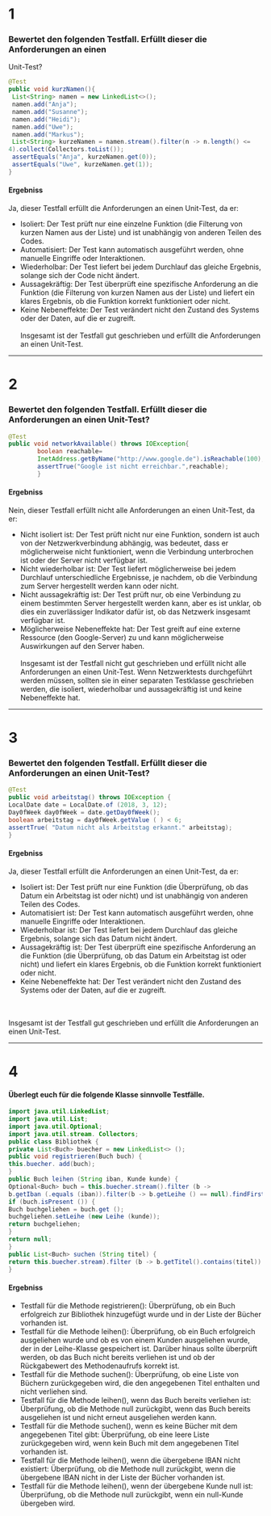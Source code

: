 # 1

### Bewertet den folgenden Testfall. Erfüllt dieser die Anforderungen an einen
Unit-Test?

```java
@Test
public void kurzNamen(){
 List<String> namen = new LinkedList<>();
 namen.add("Anja");
 namen.add("Susanne");
 namen.add("Heidi");
 namen.add("Uwe");
 namen.add("Markus");
 List<String> kurzeNamen = namen.stream().filter(n -> n.length() <=
4).collect(Collectors.toList());
 assertEquals("Anja", kurzeNamen.get(0));
 assertEquals("Uwe", kurzeNamen.get(1));
}
```
#### Ergebniss
Ja, dieser Testfall erfüllt die Anforderungen an einen Unit-Test, da er:
- Isoliert: Der Test prüft nur eine einzelne Funktion (die Filterung von kurzen Namen aus der Liste) und ist unabhängig von anderen Teilen des Codes.
- Automatisiert: Der Test kann automatisch ausgeführt werden, ohne manuelle Eingriffe oder Interaktionen.
- Wiederholbar: Der Test liefert bei jedem Durchlauf das gleiche Ergebnis, solange sich der Code nicht ändert.
- Aussagekräftig: Der Test überprüft eine spezifische Anforderung an die Funktion (die Filterung von kurzen Namen aus der Liste) und liefert ein klares Ergebnis, ob die Funktion korrekt funktioniert oder nicht.
- Keine Nebeneffekte: Der Test verändert nicht den Zustand des Systems oder der Daten, auf die er zugreift.
  <br>
  <br>
Insgesamt ist der Testfall gut geschrieben und erfüllt die Anforderungen an einen Unit-Test.

---
# 2
### Bewertet den folgenden Testfall. Erfüllt dieser die Anforderungen an einen Unit-Test?
```java
@Test
public void networkAvailable() throws IOException{
        boolean reachable=
        InetAddress.getByName("http://www.google.de").isReachable(100);
        assertTrue("Google ist nicht erreichbar.",reachable);
        }
```

#### Ergebniss
Nein, dieser Testfall erfüllt nicht alle Anforderungen an einen Unit-Test, da er:
- Nicht isoliert ist: Der Test prüft nicht nur eine Funktion, sondern ist auch von der Netzwerkverbindung abhängig, was bedeutet, dass er möglicherweise nicht funktioniert, wenn die Verbindung unterbrochen ist oder der Server nicht verfügbar ist.
- Nicht wiederholbar ist: Der Test liefert möglicherweise bei jedem Durchlauf unterschiedliche Ergebnisse, je nachdem, ob die Verbindung zum Server hergestellt werden kann oder nicht.
- Nicht aussagekräftig ist: Der Test prüft nur, ob eine Verbindung zu einem bestimmten Server hergestellt werden kann, aber es ist unklar, ob dies ein zuverlässiger Indikator dafür ist, ob das Netzwerk insgesamt verfügbar ist.
- Möglicherweise Nebeneffekte hat: Der Test greift auf eine externe Ressource (den Google-Server) zu und kann möglicherweise Auswirkungen auf den Server haben.
    <br>
    <br>
Insgesamt ist der Testfall nicht gut geschrieben und erfüllt nicht alle Anforderungen an einen Unit-Test. Wenn Netzwerktests durchgeführt werden müssen, sollten sie in einer separaten Testklasse geschrieben werden, die isoliert, wiederholbar und aussagekräftig ist und keine Nebeneffekte hat.

---
# 3
### Bewertet den folgenden Testfall. Erfüllt dieser die Anforderungen an einen Unit-Test?
```java
@Test
public void arbeitstag() throws IOException {
LocalDate date = LocalDate.of (2018, 3, 12);
Day0fWeek day0fWeek = date.getDay0fWeek();
boolean arbeitstag = day0fWeek.getValue ( ) < 6;
assertTrue( "Datum nicht als Arbeitstag erkannt." arbeitstag);
}
```

#### Ergebniss

Ja, dieser Testfall erfüllt die Anforderungen an einen Unit-Test, da er:

- Isoliert ist: Der Test prüft nur eine Funktion (die Überprüfung, ob das Datum ein Arbeitstag ist oder nicht) und ist unabhängig von anderen Teilen des Codes.
- Automatisiert ist: Der Test kann automatisch ausgeführt werden, ohne manuelle Eingriffe oder Interaktionen.
- Wiederholbar ist: Der Test liefert bei jedem Durchlauf das gleiche Ergebnis, solange sich das Datum nicht ändert.
- Aussagekräftig ist: Der Test überprüft eine spezifische Anforderung an die Funktion (die Überprüfung, ob das Datum ein Arbeitstag ist oder nicht) und liefert ein klares Ergebnis, ob die Funktion korrekt funktioniert oder nicht.
- Keine Nebeneffekte hat: Der Test verändert nicht den Zustand des Systems oder der Daten, auf die er zugreift.
<br>
<br>
Insgesamt ist der Testfall gut geschrieben und erfüllt die Anforderungen an einen Unit-Test.

---
# 4
#### Überlegt euch für die folgende Klasse sinnvolle Testfälle.
```java
import java.util.LinkedList;
import java.util.List;
import java.util.Optional;
import java.util.stream. Collectors;
public class Bibliothek {
private List<Buch> buecher = new LinkedList<> ();
public void registrieren(Buch buch) {
this.buecher. add(buch);
}
public Buch leihen (String iban, Kunde kunde) {
Optional<Buch> buch = this.buecher.stream().filter (b ->
b.getIban (.equals (iban)).filter(b -> b.getLeihe () == null).findFirst);
if (buch.isPresent ()) {
Buch buchgeliehen = buch.get ();
buchgeliehen.setLeihe (new Leihe (kunde));
return buchgeliehen;
}
return null;
}
public List<Buch> suchen (String titel) {
return this.buecher.stream).filter (b -> b.getTitel().contains(titel)).filter(b -> b.getLeihe() == null).collect(Collectors.toList ));
}
```

#### Ergebniss
- Testfall für die Methode registrieren(): Überprüfung, ob ein Buch erfolgreich zur Bibliothek hinzugefügt wurde und in der Liste der Bücher vorhanden ist.
- Testfall für die Methode leihen(): Überprüfung, ob ein Buch erfolgreich ausgeliehen wurde und ob es von einem Kunden ausgeliehen wurde, der in der Leihe-Klasse gespeichert ist. Darüber hinaus sollte überprüft werden, ob das Buch nicht bereits verliehen ist und ob der Rückgabewert des Methodenaufrufs korrekt ist.
- Testfall für die Methode suchen(): Überprüfung, ob eine Liste von Büchern zurückgegeben wird, die den angegebenen Titel enthalten und nicht verliehen sind.
- Testfall für die Methode leihen(), wenn das Buch bereits verliehen ist: Überprüfung, ob die Methode null zurückgibt, wenn das Buch bereits ausgeliehen ist und nicht erneut ausgeliehen werden kann.
- Testfall für die Methode suchen(), wenn es keine Bücher mit dem angegebenen Titel gibt: Überprüfung, ob eine leere Liste zurückgegeben wird, wenn kein Buch mit dem angegebenen Titel vorhanden ist.
- Testfall für die Methode leihen(), wenn die übergebene IBAN nicht existiert: Überprüfung, ob die Methode null zurückgibt, wenn die übergebene IBAN nicht in der Liste der Bücher vorhanden ist.
- Testfall für die Methode leihen(), wenn der übergebene Kunde null ist: Überprüfung, ob die Methode null zurückgibt, wenn ein null-Kunde übergeben wird.